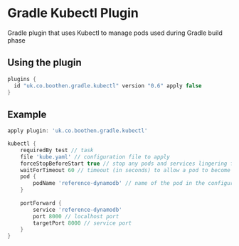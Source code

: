 Gradle Kubectl Plugin
======================


Gradle plugin that uses Kubectl to manage pods used during Gradle build phase

## Using the plugin

```groovy
plugins {
  id "uk.co.boothen.gradle.kubectl" version "0.6" apply false
}
```

## Example

```groovy
apply plugin: 'uk.co.boothen.gradle.kubectl'

kubectl {
    requiredBy test // task
    file 'kube.yaml' // configuration file to apply
    forceStopBeforeStart true // stop any pods and services lingering from a previous build before starting them.
    waitForTimeout 60 // timeout (in seconds) to allow a pod to become available.
    pod {
        podName 'reference-dynamodb' // name of the pod in the configuration file
    }
   
    portForward {
        service 'reference-dynamodb'
        port 8000 // localhost port
        targetPort 8000 // service port
    }
}
```